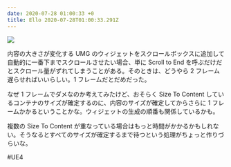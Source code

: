 ```yaml
---
date: 2020-07-28 01:00:33 +0
title: Ello 2020-07-28T01:00:33.291Z
---
```

![](https://assets1.ello.co/uploads/asset/attachment/11667212/ello-optimized-9aa226e0.jpg)

内容の大きさが変化する UMG のウィジェットをスクロールボックスに追加して自動的に一番下までスクロールさせたい場合、単に Scroll to End を呼ぶだけだとスクロール量がずれてしまうことがある。そのときは、どうやら 2 フレーム遅らせればいいらしい。1 フレームだとだめだった。

なぜ 1 フレームでダメなのか考えてみたけど、おそらく Size To Content しているコンテナのサイズが確定するのに、内容のサイズが確定してからさらに 1 フレームかかるということかな。ウィジェットの生成の順番も関係しているかも。

複数の Size To Content が重なっている場合はもっと時間がかかるかもしれない。そうなるとすべてのサイズが確定するまで待つという処理がちょっと作りづらいな。

#UE4

